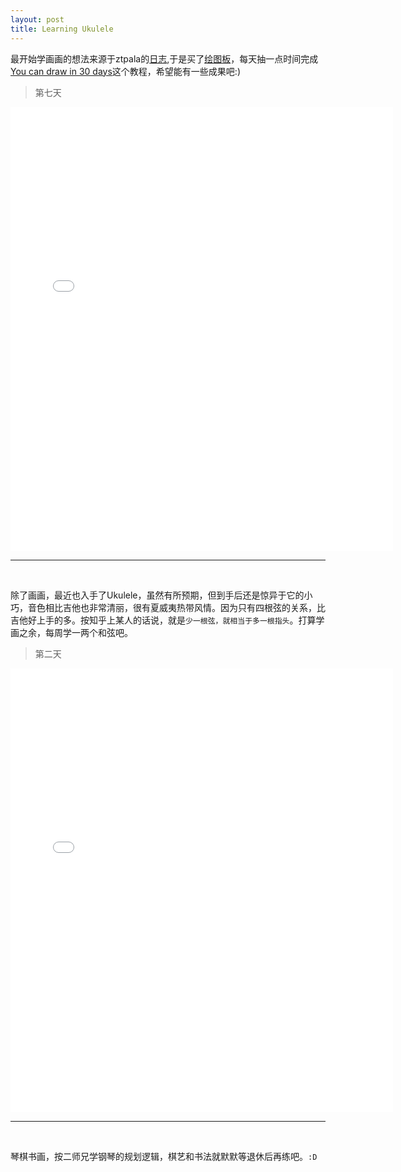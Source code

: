 ```yaml
---
layout: post
title: Learning Ukulele
---
```


最开始学画画的想法来源于ztpala的[日志](http://ztpala.com/2014/01/22/learn-to-draw/),于是买了[绘图板](http://www.wacom.com/en/us/creative/intuos-pen)，每天抽一点时间完成[You can draw in 30 days](http://book.douban.com/subject/4411193/)这个教程，希望能有一些成果吧:)


>第七天
<iframe src="//instagram.com/p/mMiSXwwXPC/embed/" width="612" height="710" frameborder="0" scrolling="no" allowtransparency="true"> </iframe>


----------
<br>

除了画画，最近也入手了Ukulele，虽然有所预期，但到手后还是惊异于它的小巧，音色相比吉他也非常清丽，很有夏威夷热带风情。因为只有四根弦的关系，比吉他好上手的多。按知乎上某人的话说，就是`少一根弦，就相当于多一根指头`。打算学画之余，每周学一两个和弦吧。

>第二天
<iframe src="//instagram.com/p/mWlvtnQXHW/embed/" width="612" height="710" frameborder="0" scrolling="no" allowtransparency="true"> </iframe>


----------
<br>

琴棋书画，按二师兄学钢琴的规划逻辑，棋艺和书法就默默等退休后再练吧。`:D`
